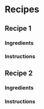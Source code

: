 # Recipes

## Recipe 1

### Ingredients

### Instructions

## Recipe 2

### Ingredients

### Instructions
